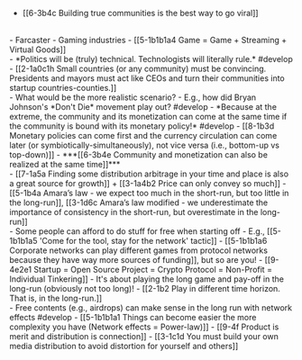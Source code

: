- [[6-3b4c Building true communities is the best way to go viral]]
<br>
- Farcaster
- Gaming industries
  - [[5-1b1b1a4 Game = Game + Streaming + Virtual Goods]]
<br>
- *Politics will be (truly) technical. Technologists will literally rule.* #develop 
  - [[2-1a0c1h Small countries (or any community) must be convincing. Presidents and mayors must act like CEOs and turn their communities into startup countries-counties.]]
<br>
- What would be the more realistic scenario?
  - E.g., how did Bryan Johnson's *Don't Die* movement play out? #develop 
    - *Because at the extreme, the community and its monetization can come at the same time if the community is bound with its monetary policy!* #develop 
      - [[8-1b3d Monetary policies can come first and the currency circulation can come later (or symbiotically-simultaneously), not vice versa (i.e., bottom-up vs top-down)]]
				- ***[[6-3b4e Community and monetization can also be realized at the same time]]***
<br>
- [[7-1a5a Finding some distribution arbitrage in your time and place is also a great source for growth]] + [[3-1a4b2 Price can only convey so much]]
  - [[5-1b4a Amara’s law - we expect too much in the short-run, but too little in the long-run]], [[3-1d6c Amara’s law modified - we underestimate the importance of consistency in the short-run, but overestimate in the long-run]]
<br>
- Some people can afford to do stuff for free when starting off
  - E.g., [[5-1b1b1a5 'Come for the tool, stay for the network' tactic]]
    - [[5-1b1b1a6 Corporate networks can play different games from protocol networks because they have way more sources of funding]], but so are you!
      - [[9-4e2e1 Startup = Open Source Project = Crypto Protocol = Non-Profit = Individual Tinkering]]
				- It's about playing the long game and pay-off in the long-run (obviously not too long)!
					- [[2-1b2 Play in different time horizon. That is, in the long-run.]]
<br>
- Free contents (e.g., airdrops) can make sense in the long run with network effects #develop 
  - [[5-1b1b1a1 Things can become easier the more complexity you have (Network effects = Power-law)]]
    - [[9-4f Product is merit and distribution is connection]]
      - [[3-1c1d You must build your own media distribution to avoid distortion for yourself and others]]
